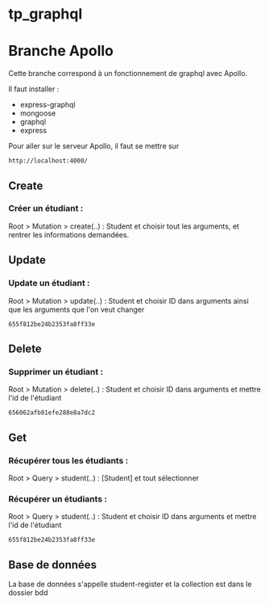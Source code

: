 # tp_graphql

# Branche Apollo

Cette branche correspond à un fonctionnement de graphql avec Apollo.

Il faut installer :
  - express-graphql
  -  mongoose
  -  graphql
  -  express

Pour aller sur le serveur Apollo, il faut se mettre sur
````
http://localhost:4000/
````

## Create 

### Créer un étudiant : 

Root > Mutation > create(..) : Student et choisir tout les arguments, et rentrer les informations demandées.


## Update 

### Update un étudiant : 

Root > Mutation > update(..) : Student et choisir ID dans arguments ainsi que les arguments que l'on veut changer

````
655f812be24b2353fa8ff33e
````

## Delete 

### Supprimer un étudiant : 

Root > Mutation > delete(..) : Student et choisir ID dans arguments et mettre l'id de l'étudiant 

````
656062afb01efe288e8a7dc2
````

## Get 

### Récupérer tous les étudiants : 

Root > Query > student(..) : [Student] et tout sélectionner

### Récupérer un étudiants : 

Root > Query > student(..) : Student et choisir ID dans arguments et mettre l'id de l'étudiant 

````
655f812be24b2353fa8ff33e
````

## Base de données

La base de données s'appelle student-register et la collection est dans le dossier bdd
